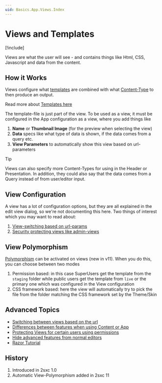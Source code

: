 ```yaml
---
uid: Basics.App.Views.Index
---
```


# Views and Templates

[!include[](~/basics/stack/_shared-float-summary.md)]
<style>.context-box-summary .process-razor, .context-box-summary .data-configuration { visibility: visible; }</style>

Views are what the user will see - and contains things like Html, CSS, Javascript and data from the content. 

## How it Works

Views configure what [templates](xref:Basics.App.Templates) are combined with what [Content-Type](xref:Basics.Data.ContentTypes.Index) to then produce an output. 

Read more about [Templates here](xref:Basics.App.Templates)

The template-file is just part of the view. To be used as a view, it must be configured in the App configuration as a view, where you add things like

1. **Name** or **Thumbnail Image** (for the preview when selecting the view)
1. **Data** specs like what type of data is shown, if the data comes from a query etc.
1. **View Parameters** to automatically show this view based on url-parameters

> [!TIP]
> Views can also specify more Content-Types for using in the Header or Presentation. In addition, they could also say that the data comes from a Query instead of from user/editor input. 


## View Configuration

A view has a lot of configuration options, but they are all explained in the edit view dialog, so we're not documenting this here. Two things of interest which you may want to read about:

1. [View-switching based on url-params](http://2sxc.org/en/Docs/Feature/feature/4680)
1. [Security protecting views like admin-views](http://2sxc.org/en/Docs/Feature/feature/4737)


## View Polymorphism

[Polymorphism](xref:Basics.Polymorphism.Index) can be activated on views (new in v11). When you do this, you can choose between two modes

1. Permission based: in this case SuperUsers get the template from the `staging` folder while public users get the template from `live` or the primary one which was configured in the View configuration
1. CSS framework based: here the view will automatically try to pick the file from the folder matching the CSS framework set by the Theme/Skin

## Advanced Topics

* [Switching between views based on the url](https://2sxc.org/en/docs/Feature/feature/4680)
* [Differences between features when using Content or App](https://2sxc.org/en/blog/post/2sxc-app-vs-2sxc-content-which-one-should-i-use)
* [Protecting Views for certain users using permissions](https://2sxc.org/en/Docs/Feature/feature/4737)
* [Hide advanced features from normal editors](https://2sxc.org/en/docs/Feature/feature/3592)
* [Razor Tutorial](https://2sxc.org/dnn-tutorials/en/razor)

## History

1. Introduced in 2sxc 1.0
1. Automatic View-Polymorphism added in 2sxc 11